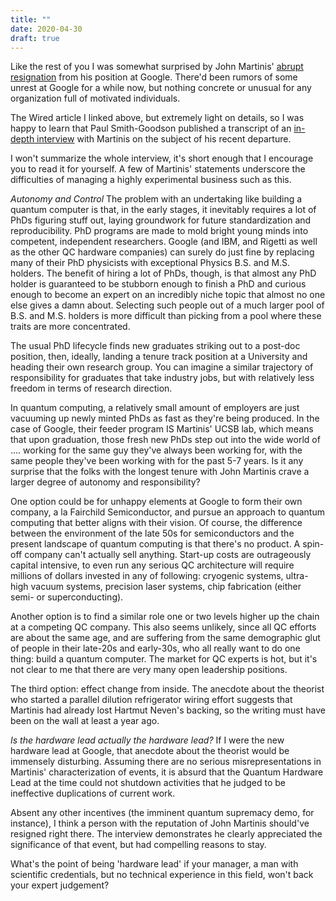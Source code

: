 ```yaml
---
title: ""
date: 2020-04-30
draft: true
---
```


Like the rest of you I was somewhat surprised by John Martinis' <a href="https://www.wired.com/story/googles-head-quantum-computing-hardware-resigns/">abrupt resignation</a> from his position at Google. There'd been rumors of some unrest at Google for a while now, but nothing concrete or unusual for any organization full of motivated individuals.

The Wired article I linked above, but extremely light on details, so I was happy to learn that Paul Smith-Goodson published a transcript of an <a href="https://www.forbes.com/sites/moorinsights/2020/04/30/googles-top-quantum-scientist-explains-in-detail-why-he-resigned/#744439d6983c">in-depth interview</a> with Martinis on the subject of his recent departure.

I won't summarize the whole interview, it's short enough that I encourage you to read it for yourself. A few of Martinis' statements underscore the difficulties of managing a highly experimental business such as this.

_Autonomy and Control_
The problem with an undertaking like building a quantum computer is that, in the early stages, it inevitably requires a lot of PhDs figuring stuff out, laying groundwork for future standardization and reproducibility. PhD programs are made to mold bright young minds into competent, independent researchers. Google (and IBM, and Rigetti as well as the other QC hardware companies) can surely do just fine by replacing many of their PhD physicists with exceptional Physics B.S. and M.S. holders. The benefit of hiring a lot of PhDs, though, is that almost any PhD holder is guaranteed to be stubborn enough to finish a PhD and curious enough to become an expert on an incredibly niche topic that almost no one else gives a damn about. Selecting such people out of a much larger pool of B.S. and M.S. holders is more difficult than picking from a pool where these traits are more concentrated.

The usual PhD lifecycle finds new graduates striking out to a post-doc position, then, ideally, landing a tenure track position at a University and heading their own research group. You can imagine a similar trajectory of responsibility for graduates that take industry jobs, but with relatively less freedom in terms of research direction.

In quantum computing, a relatively small amount of employers are just vacuuming up newly minted PhDs as fast as they're being produced. In the case of Google, their feeder program IS Martinis' UCSB lab, which means that upon graduation, those fresh new PhDs step out into the wide world of .... working for the same guy they've always been working for, with the same people they've been working with for the past 5-7 years. Is it any surprise that the folks with the longest tenure with John Martinis crave a larger degree of autonomy and responsibility?

One option could be for unhappy elements at Google to form their own company, a la Fairchild Semiconductor, and pursue an approach to quantum computing that better aligns with their vision. Of course, the difference between the environment of the late 50s for semiconductors and the present landscape of quantum computing is that there's no product. A spin-off company can't actually sell anything. Start-up costs are outrageously capital intensive, to even run any serious QC architecture will require millions of dollars invested in any of following: cryogenic systems, ultra-high vacuum systems, precision laser systems, chip fabrication (either semi- or superconducting).

Another option is to find a similar role one or two levels higher up the chain at a competing QC company. This also seems unlikely, since all QC efforts are about the same age, and are suffering from the same demographic glut of people in their late-20s and early-30s, who all really want to do one thing: build a quantum computer. The market for QC experts is hot, but it's not clear to me that there are very many open leadership positions.

The third option: effect change from inside. The anecdote about the theorist who started a parallel dilution refrigerator wiring effort suggests that Martinis had already lost Hartmut Neven's backing, so the writing must have been on the wall at least a year ago.

_Is the hardware lead actually the hardware lead?_
If I were the new hardware lead at Google, that anecdote about the theorist would be immensely disturbing. Assuming there are no serious misrepresentations in Martinis' characterization of events, it is absurd that the Quantum Hardware Lead at the time could not shutdown activities that he judged to be ineffective duplications of current work.

Absent any other incentives (the imminent quantum supremacy demo, for instance), I think a person with the reputation of John Martinis should've resigned right there. The interview demonstrates he clearly appreciated the significance of that event, but had compelling reasons to stay.

What's the point of being 'hardware lead' if your manager, a man with scientific credentials, but no technical experience in this field, won't back your expert judgement?
